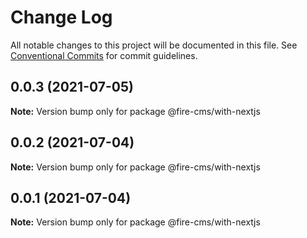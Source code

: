 # Change Log

All notable changes to this project will be documented in this file.
See [Conventional Commits](https://conventionalcommits.org) for commit guidelines.

## 0.0.3 (2021-07-05)

**Note:** Version bump only for package @fire-cms/with-nextjs





## 0.0.2 (2021-07-04)

**Note:** Version bump only for package @fire-cms/with-nextjs





## 0.0.1 (2021-07-04)

**Note:** Version bump only for package @fire-cms/with-nextjs
